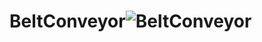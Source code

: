 # BeltConveyor![BeltConveyor](https://user-images.githubusercontent.com/74074598/134778482-c93e03f6-8101-48be-8538-fc94b176c466.gif)

